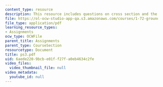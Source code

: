 ```yaml
---
content_type: resource
description: This resource includes questions on cross section and the data provided.
file: https://ol-ocw-studio-app-qa.s3.amazonaws.com/courses/1-72-groundwater-hydrology-fall-2005/6aede2209bcbe01ff27fa0eb4634c2fe_ps3.pdf
file_type: application/pdf
learning_resource_types:
- Assignments
ocw_type: OCWFile
parent_title: Assignments
parent_type: CourseSection
resourcetype: Document
title: ps3.pdf
uid: 6aede220-9bcb-e01f-f27f-a0eb4634c2fe
video_files:
  video_thumbnail_file: null
video_metadata:
  youtube_id: null
---
```

